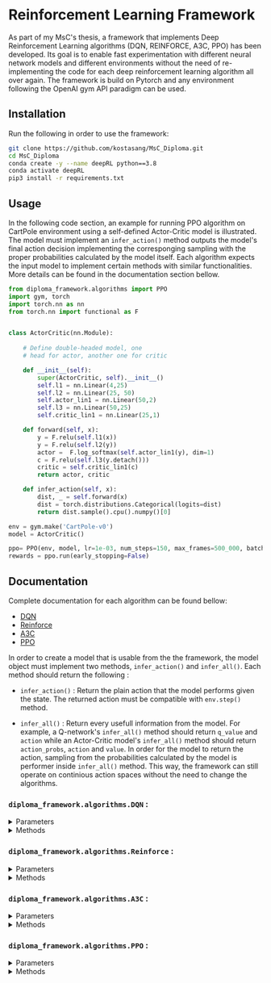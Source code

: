 # Reinforcement Learning Framework

As part of my MsC's thesis, a framework that implements Deep Reinforcement Learning algorithms (DQN, REINFORCE, A3C, PPO) has been developed. Its goal is to enable fast experimentation with different neural network models and different environments without the need of re-implementing the code for each deep reinforcement learning algorithm all over again. The framework is build on Pytorch and any environment following the OpenAI gym API paradigm can be used.


## Installation 

Run the following in order to use the framework:

```bash
git clone https://github.com/kostasang/MsC_Diploma.git
cd MsC_Diploma
conda create -y --name deepRL python==3.8
conda activate deepRL
pip3 install -r requirements.txt
```

## Usage 

In the following code section, an example for running PPO algorithm on CartPole environment using a self-defined Actor-Critic model is illustrated. The model must implement an `infer_action()` method outputs the model's final action decision implementing the corresponging sampling with the proper probabilities calculated by the model itself. Each algorithm expects the input model to implement certain methods with similar functionalities. More details can be found in the documentation section bellow.

```python
from diploma_framework.algorithms import PPO
import gym, torch
import torch.nn as nn
from torch.nn import functional as F 


class ActorCritic(nn.Module):
    
    # Define double-headed model, one 
    # head for actor, another one for critic

    def __init__(self):
        super(ActorCritic, self).__init__()
        self.l1 = nn.Linear(4,25)
        self.l2 = nn.Linear(25, 50)
        self.actor_lin1 = nn.Linear(50,2)
        self.l3 = nn.Linear(50,25)
        self.critic_lin1 = nn.Linear(25,1)

    def forward(self, x):
        y = F.relu(self.l1(x))
        y = F.relu(self.l2(y))
        actor =  F.log_softmax(self.actor_lin1(y), dim=1)
        c = F.relu(self.l3(y.detach()))
        critic = self.critic_lin1(c)
        return actor, critic

    def infer_action(self, x):
        dist, _ = self.forward(x)
        dist = torch.distributions.Categorical(logits=dist)
        return dist.sample().cpu().numpy()[0]

env = gym.make('CartPole-v0')
model = ActorCritic()

ppo= PPO(env, model, lr=1e-03, num_steps=150, max_frames=500_000, batch_size=4)
rewards = ppo.run(early_stopping=False)
```

## Documentation

Complete documentation for each algorithm can be found bellow:

* [DQN](#dqn)  
* [Reinforce](#reinforce) 
* [A3C](#a3c)
* [PPO](#ppo)

In order to create a model that is usable from the the framework, the model object must implement two methods, `infer_action()` and `infer_all()`. Each method should return the following :

* `infer_action()` : Return the plain action that the model performs given the state. The returned action must be compatible with `env.step()` method.

* `infer_all()` : Return every usefull information from the model. For example, a Q-network's `infer_all()` method should return `q_value` and `action` while an Actor-Critic model's `infer_all()` method should return `action_probs`, `action` and `value`. In order for the model to return the action, sampling from the probabilities calculated by the model is performer inside `infer_all()` method. This way, the framework can still operate on continious action spaces without the need to change the algorithms.

<a name="dqn"></a>
### `diploma_framework.algorithms.DQN` :

<details>
<summary>Parameters</summary>

* `environment` : str or object 

    Either the name of an gym environment or an environment object exposing the same API as openAI gym.

* `model` : pytorch model

    Pytorch network that must implement `infer_all()` and `infer_action()` methods. `infer_all()` must return tuple of `q_value`, `action` and `infer_action()` must return `action`.

* `sync_freq` : int, default = 1000

    Number of episodes after which Q-network's parameters will be copied to target Q-network.

* `lr` : float, default = 1e-03 

    Learning rate used by the optimizer when performing gradient descent.

* `memory_size` : int, default = 2000

    Size of experience replay buffer

* `batch_size` : int, default = 128

    Batch size used in the optimization process.

* `max_frames` : int, default = 150000

    Maximum number of frames seen during the agent's training.

* `epsilon_start` : float, default = 1.0

    Initial probability of exploration.

* `epsilon_end` : float, default = 0.0

    Terminal probability of exploration. Probability will not be reduced bellow this threshold.

* `epsilon_decay` : int, default = 250

    Exploration probability decay parameter. The higher the value, the faster the decay.

* `gamma` : float , default = 0.9

    Discount factor for future rewards.
</details>

<details>
<summary>Methods</summary>

* `run()`: 

    * Parameters :
    
        - `eval_window` : int, default = 1000

        Number of frames between each evaluation.

        - `n_evaluations` : int, default = 10

            Number of evaluation runs perform at each evaluation step. 

        - `early_stopping` : bool, default = True

            Whether the training is terminated upon the reward_threshold is achieved.

        - `reward_threshold` : float, default = 197.5

            The reward threshold above which the training is terminated.
    
    * Returns :

        - `test_rewards` : list 

            List of calculated average rewards at each evaluation step.
</details>

<a name="reinforce"></a>

### `diploma_framework.algorithms.Reinforce` :

<details>
<summary>Parameters</summary>

* `environment` : str or object 

    Either the name of an gym environment or an environment object exposing the same API as openAI gym.

* `model` : pytorch model

    Pytorch network that must implement `infer_all()` and `infer_action()` methods. `infer_all()` must return tuple of `action_probabilities`, `action` and `infer_action()` must return `action`.

* `lr` : float, default = 1e-03

    Learning rate used by the optimizer when performing gradient descent.

* `max_frames` : int, default = 150000

    Maximum number of frames seen during the agent's training.

* `num_steps` : int, default = 150

    Maximum number of steps in an episode. If this number of steps is reach, episode ends and optimization process is performed.

* `gamma` : float , default = 0.9

    Discount factor for future rewards.
</details>

<details>
<summary>Methods</summary>

* `run()`: 

    * Parameters :
    
        - `eval_window` : int, default = 1000

        Number of frames between each evaluation.

        - `n_evaluations` : int, default = 10

            Number of evaluation runs perform at each evaluation step. 

        - `early_stopping` : bool, default = True

            Whether the training is terminated upon the reward_threshold is achieved.

        - `reward_threshold` : float, default = 197.5

            The reward threshold above which the training is terminated.
    
    * Returns :

        - `test_rewards` : list 

            List of calculated average rewards at each evaluation step.
</details>

<a name="a3c"></a>

### `diploma_framework.algorithms.A3C` :
<details>
<summary>Parameters</summary>

* `environment` : str or object 

    Either the name of an gym environment or an environment object exposing the same API as openAI gym.

* `model` : pytorch model

    Pytorch network that must implement `infer_all()` and `infer_action()` methods. `infer_all()` must return tuple of `action_probabilities`, `action`, `value` and `infer_action()` must return `action`.

* `n_workers` : int, default = 8

    Number of parallel working agents.
    
* `lr` : float, default = 1e-03

    Learning rate used by the optimizer when performing gradient descent.

* `max_frames` : int, default = 150000

    Maximum number of frames seen during the agent's training.

* `num_steps` : int, default = 150

    Maximum number of steps in an episode. If this number of steps is reach, episode ends and optimization process is performed.

* `actor_weight` : float, default = 1.0

    Weight applied to actor loss.

* `critic_weight` : float, default = 0.1

    Weight applied to critic loss.

* `gamma` : float , default = 0.9

    Discount factor for future rewards.

</details>
<details>
<summary>Methods</summary>

* `run()`: 

    * Parameters :
    
        - `eval_window` : int, default = 1000

            Number of frames between each evaluation.

        - `n_evaluations` : int, default = 10

            Number of evaluation runs perform at each evaluation step. 

        - `early_stopping` : bool, default = True

            Whether the training is terminated upon the reward_threshold is achieved.

        - `reward_threshold` : float, default = 197.5

            The reward threshold above which the training is terminated.
    
    * Returns :

        - `test_rewards` : list 

            List of calculated average rewards at each evaluation step.
</details>

<a name="ppo"></a>

### `diploma_framework.algorithms.PPO` :

<details>
<summary>Parameters</summary>

* `environment` : str or object 

    Either the name of an gym environment or an environment object exposing the same API as openAI gym.

* `model` : pytorch model

    Pytorch network that must implement `infer_all()` and `infer_action()` methods. `infer_all()` must return tuple of `action_probabilities`, `action`, `value` and `infer_action()` must return `action`.
    
* `lr` : float, default = 1e-03

    Learning rate used by the optimizer when performing gradient descent.

* `batch_size` : int, default = 32

    Batch size used in optimization process.
    
* `epochs` : int, default = 4

    Number of epochs during the optimization process.

* `max_frames` : int, default = 150000

    Maximum number of frames seen during the agent's training.

* `num_steps` : int, default = 150

    Maximum number of steps in an episode. If this number of steps is reach, episode ends and optimization process is performed.

* `clip_param` : float, default = 0.2

    Clip parameter of PPO algorithm.

* `gamma` : float , default = 0.9

    Discount factor for future rewards.

* `lamb` : float, default = 1.0

    Lambda used when discounting rewards.

</details>

<details>
<summary>Methods</summary>

* `run()`: 

    * Parameters :
    
        - `eval_window` : int, default = 1000

            Number of frames between each evaluation.

        - `n_evaluations` : int, default = 10

            Number of evaluation runs perform at each evaluation step. 

        - `early_stopping` : bool, default = True

            Whether the training is terminated upon the reward_threshold is achieved.

        - `reward_threshold` : float, default = 197.5

            The reward threshold above which the training is terminated.
    
    * Returns :

        - `test_rewards` : list 

            List of calculated average rewards at each evaluation step.

</details>